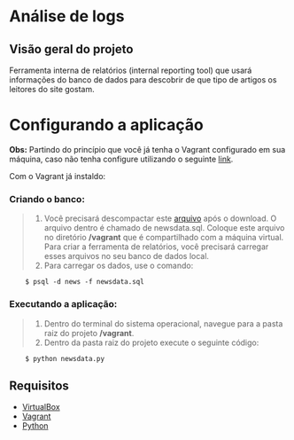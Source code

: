 # Análise de logs

## Visão geral do projeto
Ferramenta interna de relatórios (internal reporting tool) que usará informações do banco de dados para descobrir de que tipo de artigos os leitores do site gostam.

# Configurando a aplicação

**Obs:** Partindo do princípio que você já tenha o Vagrant configurado em sua máquina, caso não tenha configure utilizando o seguinte [link](https://classroom.udacity.com/nanodegrees/nd004-br/parts/65532ab5-909e-486a-8a90-460abd50e695/modules/bc51d967-cb21-46f4-90ea-caf73439dc59/lessons/5475ecd6-cfdb-4418-85a2-f2583074c08d/concepts/14c72fe3-e3fe-4959-9c4b-467cf5b7c3a0).


Com o Vagrant já instaldo:
### Criando o banco:
> 1) Você precisará descompactar este [arquivo](https://d17h27t6h515a5.cloudfront.net/topher/2016/August/57b5f748_newsdata/newsdata.zip) após o download. O arquivo dentro é chamado de newsdata.sql. Coloque este arquivo no diretório **/vagrant** que é compartilhado com a máquina virtual. Para criar a ferramenta de relatórios, você precisará carregar esses arquivos no seu banco de dados local.
> 3) Para carregar os dados, use o comando:
```
    $ psql -d news -f newsdata.sql
```
### Executando a aplicação:
> 1) Dentro do terminal do sistema operacional, navegue para a pasta raiz do projeto **/vagrant**.
> 3) Dentro da pasta raiz do projeto  execute o seguinte código:
```
    $ python newsdata.py
```

## Requisitos

* [VirtualBox](https://www.virtualbox.org/wiki/Downloads)
* [Vagrant](https://www.vagrantup.com/downloads.html)
* [Python](https://www.python.org/downloads/)

